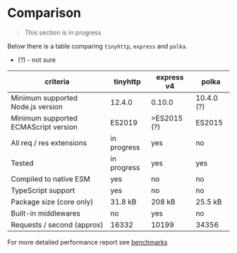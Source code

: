 # Comparison

> This section is in progress

Below there is a table comparing `tinyhttp`, `express` and `polka`.

- (?) - not sure

| criteria                             | tinyhttp    | express v4  | polka      |
| ------------------------------------ | ----------- | ----------- | ---------- |
| Minimum supported Node.js version    | 12.4.0      | 0.10.0      | 10.4.0 (?) |
| Minimum supported ECMAScript version | ES2019      | >ES2015 (?) | ES2015     |
| All req / res extensions             | in progress | yes         | no         |
| Tested                               | in progress | yes         | yes        |
| Compiled to native ESM               | yes         | no          | no         |
| TypeScript support                   | yes         | no          | no         |
| Package size (core only)             | 31.8 kB     | 208 kB      | 25.5 kB    |
| Built-in middlewares                 | no          | yes         | no         |
| Requests / second (approx)           | 16332       | 10199       | 34356      |

For more detailed performance report see [benchmarks](benchmark/README.md)
